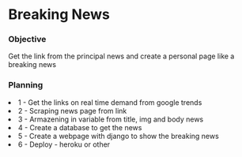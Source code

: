 # Breaking News

### Objective
<p> Get the link from the principal news and create a personal page like a breaking news</p>

### Planning
<li> 1 - Get the links on real time demand from google trends
<li> 2 - Scraping news page from link
<li> 3 - Armazening in variable from title, img and body news
<li> 4 - Create a database to get the news
<li> 5 - Create a webpage with django to show the breaking news
<li> 6 - Deploy - heroku or other
